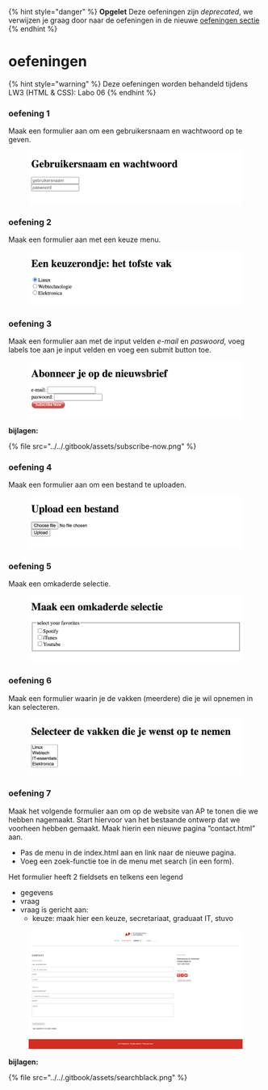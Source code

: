 {% hint style="danger" %}
**Opgelet** Deze oefeningen zijn _deprecated_, we verwijzen je graag door naar de oefeningen in de nieuwe [oefeningen sectie](../../../oefeningen/LW5/labo9/oefeningen.md)
{% endhint %}

# oefeningen

{% hint style="warning" %}
Deze oefeningen worden behandeld tijdens LW3 (HTML & CSS): Labo 06
{% endhint %}

### oefening 1

Maak een formulier aan om een gebruikersnaam en wachtwoord op te geven.

<figure><img src="../../.gitbook/assets/labo-06-oefening-01.png" alt=""><figcaption></figcaption></figure>

### oefening 2

Maak een formulier aan met een keuze menu.

<figure><img src="../../.gitbook/assets/labo-06-oefening-02.png" alt=""><figcaption></figcaption></figure>

### oefening 3

Maak een formulier aan met de input velden _e-mail_ en _paswoord_, voeg labels toe aan je input velden en voeg een submit button toe.&#x20;

<figure><img src="../../.gitbook/assets/labo-06-oefening-03.png" alt=""><figcaption></figcaption></figure>

**bijlagen:**

{% file src="../../.gitbook/assets/subscribe-now.png" %}

### oefening 4

Maak een formulier aan om een bestand te uploaden.

<figure><img src="../../.gitbook/assets/labo-06-oefening-04.png" alt=""><figcaption></figcaption></figure>

### oefening 5

Maak een omkaderde selectie.

<figure><img src="../../.gitbook/assets/labo-06-oefening-05.png" alt=""><figcaption></figcaption></figure>

### oefening 6

Maak een formulier waarin je de vakken (meerdere) die je wil opnemen in kan selecteren.

<figure><img src="../../.gitbook/assets/labo-06-oefening-06.png" alt=""><figcaption></figcaption></figure>

### oefening 7

Maak het volgende formulier aan om op de website van AP te tonen die we hebben nagemaakt. Start hiervoor van het bestaande ontwerp dat we voorheen hebben gemaakt. Maak hierin een nieuwe pagina ”contact.html” aan.&#x20;

* Pas de menu in de index.html aan en link naar de nieuwe pagina.&#x20;
* Voeg een zoek-functie toe in de menu met search (in een form).

Het formulier heeft 2 fieldsets en telkens een legend

* gegevens
* vraag
* vraag is gericht aan:
  * keuze: maak hier een keuze, secretariaat, graduaat IT, stuvo

<figure><img src="../../.gitbook/assets/labo-06-oefening-07.png" alt=""><figcaption></figcaption></figure>

**bijlagen:**

{% file src="../../.gitbook/assets/searchblack.png" %}
